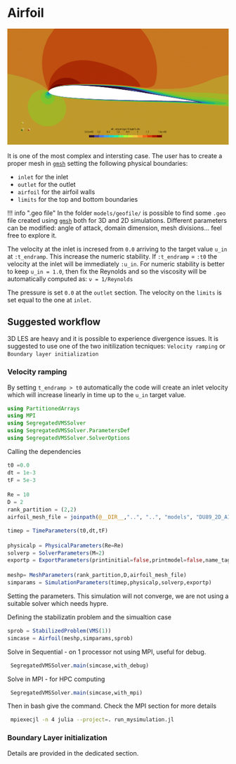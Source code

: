 # Airfoil

![LSB-s7003](../assets/LSB-sd7003.png)

It is one of the most complex and intersting case. The user has to create a proper mesh in [`gmsh`](https://gmsh.info/) setting the following physical boundaries:
- `inlet` for the inlet
- `outlet` for the outlet
- `airfoil` for the airfoil walls
- `limits` for the top and bottom boundaries

!!! info ".geo file" 
    In the folder `models/geofile/` is possible to find some `.geo` file created using [`gmsh`](https://gmsh.info/) both for 3D and 2D simulations. Different parameters can be modified: angle of attack, domain dimension, mesh divisions... feel free to explore it.

The velocity at the inlet is incresed from `0.0` arriving to the target value `u_in` at `:t_endramp`. This increase the numeric stability. If `:t_endramp` = `:t0` the velocity at the inlet will be immediately `:u_in`. For numeric stability is better to keep `u_in = 1.0`, then fix the Reynolds and so the viscosity will be automatically computed as: `ν = 1/Reynolds`

The pressure is set `0.0` at the `outlet` section. The velocity on the `limits` is set equal to the one at `inlet`.

## Suggested workflow
3D LES are heavy and it is possible to experience divergence issues. It is suggested to use one of the two initilization tecniques: `Velocity ramping` or `Boundary layer initialization`

### Velocity ramping
By setting `t_endramp > t0` automatically the code will create an inlet velocity which will increase linearly in time up to the `u_in` target value.

```julia
using PartitionedArrays
using MPI
using SegregatedVMSSolver
using SegregatedVMSSolver.ParametersDef
using SegregatedVMSSolver.SolverOptions
```
Calling the dependencies


```julia
t0 =0.0
dt = 1e-3
tF = 5e-3

Re = 10
D = 2
rank_partition = (2,2)
airfoil_mesh_file = joinpath(@__DIR__,"..", "..", "models", "DU89_2D_A1_M.msh")
```

```julia
timep = TimeParameters(t0,dt,tF)

physicalp = PhysicalParameters(Re=Re)
solverp = SolverParameters(M=2)
exportp = ExportParameters(printinitial=false,printmodel=false,name_tags=["airfoil"], fieldexport=[["uh"]])

meshp= MeshParameters(rank_partition,D,airfoil_mesh_file)
simparams = SimulationParameters(timep,physicalp,solverp,exportp)
```
Setting the parameters. This simulation will not converge, we are not using a suitable solver which needs hypre.


Defining the stabilizatin problem and the simualtion case
```julia
sprob = StabilizedProblem(VMS(1))
simcase = Airfoil(meshp,simparams,sprob)
```

Solve in Sequential - on 1 processor not using MPI, useful for debug.
```julia
 SegregatedVMSSolver.main(simcase,with_debug)
```

Solve in MPI - for HPC computing
```julia
 SegregatedVMSSolver.main(simcase,with_mpi)
```

Then in bash give the command. Check the MPI section for more details
```bash
 mpiexecjl -n 4 julia --project=. run_mysimulation.jl
```







### Boundary Layer initialization
Details are provided in the dedicated section.

